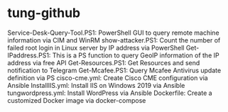 # tung-github

Service-Desk-Query-Tool.PS1: PowerShell GUI to query remote machine information via CIM and WinRM
show-attacker.PS1: Count the number of failed root login in Linux server by IP address via PowerShell
Get-IPaddress.PS1: This is a PS function to query GeoIP information of the IP address via free API
Get-Resources.PS1: Get Resources and send notification to Telegram
Get-Mcafee.PS1: Query Mcafee Antivirus update definition via PS
cisco-cme.yml: Create Cisco CME configuration via Ansible
InstallIIS.yml: Install IIS on Windows 2019 via Ansible
tungwordpress.yml: Install WordPress via Ansible
Dockerfile: Create a customized Docker image via docker-compose
